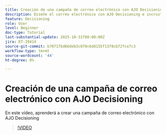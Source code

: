 ```yaml
---
title: Creación de una campaña de correo electrónico con AJO Decisioning
description: Diseñe el correo electrónico con AJO Decisioning e incruste el componente de oferta dinámica directamente en la plantilla de correo electrónico
feature: Decisioning
role: User
level: Beginner
doc-type: Tutorial
last-substantial-update: 2025-10-31T00:00:00Z
jira: KT-19414
source-git-commit: b70717bd66deb3c070c6dd155f13f8cb72fce7c3
workflow-type: tm+mt
source-wordcount: '44'
ht-degree: 0%

---
```


# Creación de una campaña de correo electrónico con AJO Decisioning

En este vídeo, aprenderá a crear una campaña de correo electrónico con AJO Decisioning

>[!VIDEO](https://video.tv.adobe.com/v/3476158/?learn=on)